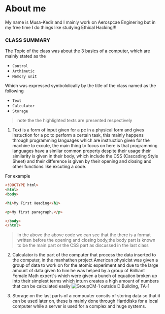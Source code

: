 # **About me**

My name is Musa-Kedir and I mainly work on Aerospcae Enginering but in my free time I do things like studying Ethical Hacking!!!

### **CLASS SUMMARY**

The Topic of the class was about the 3 basics of a computer, which are mainly stated as the 
- `Control`
- `Arthimetic` 
- `Memory unit` 
 
 Which was expressed symbololically by the title of the class named as the following 
 - `Text` 
 - `Calculator` 
 - `Storage` 
 > note the the highlighted texts are presented respectively 
 
 1) Text is a form of input given for a pc in a physical form and gives instuction for a pc to perform a certain task, this mainly happens through programming languages which are instruction given for the machine to excute, the main thing to focus on here is that programming languages have a similar common property despite their usage their similarity is given in their body, which include the CSS (Cascading Style Sheet) and their difference is given by their opening and closing and other functions like excuting a code.
 
 For example 
 ```html
<!DOCTYPE html>
<html>
<body>

<h1>My First Heading</h1>

<p>My first paragraph.</p>

</body>
</html>
```
> In the above the above code we can see that the there is a format written before the opening and closing body,the body part is known to be the main part or the CSS part as discussed in the last class

2) Calculator is the part of the computer that process the data inserted to the computer, in the manhathen project American physicist was given a group of data to work on for the atomic experiment and due to the large amount of data given to him he was helped by a group of Brilliant Female Math expert`s which were given a bunch of equation broken up into their simplest terms which inturn creates a high amount of numbers that can be calculated easliy 
	![GroupCM-1 outside D Building, TA-1](https://user-images.githubusercontent.com/111343123/184945822-482361b8-f4be-4555-a8bd-d2d225b1bee6.jpg)

3) Storage on the last parts of a compuuter consits of storing data so that it can be used later on, these is mainly done through Harddisks for a local computer while a server is used for a complex and huge systems.
